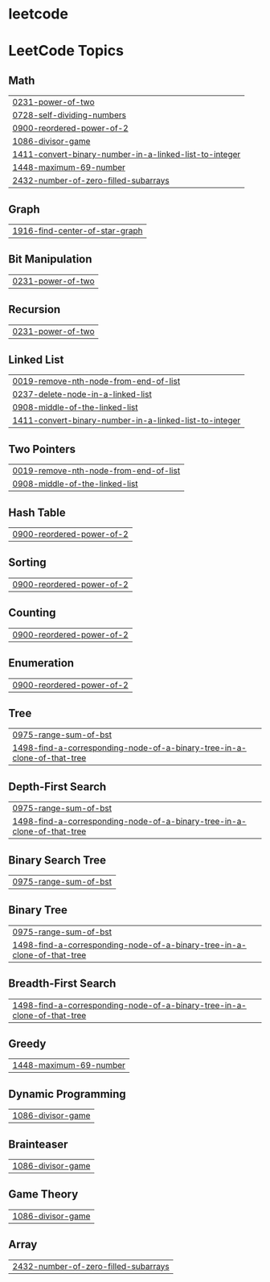 # leetcode
<!---LeetCode Topics Start-->
# LeetCode Topics
## Math
|  |
| ------- |
| [0231-power-of-two](https://github.com/M-GreySun/leetcode/tree/master/0231-power-of-two) |
| [0728-self-dividing-numbers](https://github.com/M-GreySun/leetcode/tree/master/0728-self-dividing-numbers) |
| [0900-reordered-power-of-2](https://github.com/M-GreySun/leetcode/tree/master/0900-reordered-power-of-2) |
| [1086-divisor-game](https://github.com/M-GreySun/leetcode/tree/master/1086-divisor-game) |
| [1411-convert-binary-number-in-a-linked-list-to-integer](https://github.com/M-GreySun/leetcode/tree/master/1411-convert-binary-number-in-a-linked-list-to-integer) |
| [1448-maximum-69-number](https://github.com/M-GreySun/leetcode/tree/master/1448-maximum-69-number) |
| [2432-number-of-zero-filled-subarrays](https://github.com/M-GreySun/leetcode/tree/master/2432-number-of-zero-filled-subarrays) |
## Graph
|  |
| ------- |
| [1916-find-center-of-star-graph](https://github.com/M-GreySun/leetcode/tree/master/1916-find-center-of-star-graph) |
## Bit Manipulation
|  |
| ------- |
| [0231-power-of-two](https://github.com/M-GreySun/leetcode/tree/master/0231-power-of-two) |
## Recursion
|  |
| ------- |
| [0231-power-of-two](https://github.com/M-GreySun/leetcode/tree/master/0231-power-of-two) |
## Linked List
|  |
| ------- |
| [0019-remove-nth-node-from-end-of-list](https://github.com/M-GreySun/leetcode/tree/master/0019-remove-nth-node-from-end-of-list) |
| [0237-delete-node-in-a-linked-list](https://github.com/M-GreySun/leetcode/tree/master/0237-delete-node-in-a-linked-list) |
| [0908-middle-of-the-linked-list](https://github.com/M-GreySun/leetcode/tree/master/0908-middle-of-the-linked-list) |
| [1411-convert-binary-number-in-a-linked-list-to-integer](https://github.com/M-GreySun/leetcode/tree/master/1411-convert-binary-number-in-a-linked-list-to-integer) |
## Two Pointers
|  |
| ------- |
| [0019-remove-nth-node-from-end-of-list](https://github.com/M-GreySun/leetcode/tree/master/0019-remove-nth-node-from-end-of-list) |
| [0908-middle-of-the-linked-list](https://github.com/M-GreySun/leetcode/tree/master/0908-middle-of-the-linked-list) |
## Hash Table
|  |
| ------- |
| [0900-reordered-power-of-2](https://github.com/M-GreySun/leetcode/tree/master/0900-reordered-power-of-2) |
## Sorting
|  |
| ------- |
| [0900-reordered-power-of-2](https://github.com/M-GreySun/leetcode/tree/master/0900-reordered-power-of-2) |
## Counting
|  |
| ------- |
| [0900-reordered-power-of-2](https://github.com/M-GreySun/leetcode/tree/master/0900-reordered-power-of-2) |
## Enumeration
|  |
| ------- |
| [0900-reordered-power-of-2](https://github.com/M-GreySun/leetcode/tree/master/0900-reordered-power-of-2) |
## Tree
|  |
| ------- |
| [0975-range-sum-of-bst](https://github.com/M-GreySun/leetcode/tree/master/0975-range-sum-of-bst) |
| [1498-find-a-corresponding-node-of-a-binary-tree-in-a-clone-of-that-tree](https://github.com/M-GreySun/leetcode/tree/master/1498-find-a-corresponding-node-of-a-binary-tree-in-a-clone-of-that-tree) |
## Depth-First Search
|  |
| ------- |
| [0975-range-sum-of-bst](https://github.com/M-GreySun/leetcode/tree/master/0975-range-sum-of-bst) |
| [1498-find-a-corresponding-node-of-a-binary-tree-in-a-clone-of-that-tree](https://github.com/M-GreySun/leetcode/tree/master/1498-find-a-corresponding-node-of-a-binary-tree-in-a-clone-of-that-tree) |
## Binary Search Tree
|  |
| ------- |
| [0975-range-sum-of-bst](https://github.com/M-GreySun/leetcode/tree/master/0975-range-sum-of-bst) |
## Binary Tree
|  |
| ------- |
| [0975-range-sum-of-bst](https://github.com/M-GreySun/leetcode/tree/master/0975-range-sum-of-bst) |
| [1498-find-a-corresponding-node-of-a-binary-tree-in-a-clone-of-that-tree](https://github.com/M-GreySun/leetcode/tree/master/1498-find-a-corresponding-node-of-a-binary-tree-in-a-clone-of-that-tree) |
## Breadth-First Search
|  |
| ------- |
| [1498-find-a-corresponding-node-of-a-binary-tree-in-a-clone-of-that-tree](https://github.com/M-GreySun/leetcode/tree/master/1498-find-a-corresponding-node-of-a-binary-tree-in-a-clone-of-that-tree) |
## Greedy
|  |
| ------- |
| [1448-maximum-69-number](https://github.com/M-GreySun/leetcode/tree/master/1448-maximum-69-number) |
## Dynamic Programming
|  |
| ------- |
| [1086-divisor-game](https://github.com/M-GreySun/leetcode/tree/master/1086-divisor-game) |
## Brainteaser
|  |
| ------- |
| [1086-divisor-game](https://github.com/M-GreySun/leetcode/tree/master/1086-divisor-game) |
## Game Theory
|  |
| ------- |
| [1086-divisor-game](https://github.com/M-GreySun/leetcode/tree/master/1086-divisor-game) |
## Array
|  |
| ------- |
| [2432-number-of-zero-filled-subarrays](https://github.com/M-GreySun/leetcode/tree/master/2432-number-of-zero-filled-subarrays) |
<!---LeetCode Topics End-->